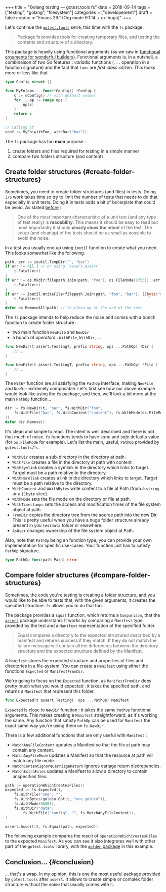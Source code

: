 +++
title = "Golang testing — gotest.tools fs"
date = 2018-09-14
tags = ["testing", "golang", "filesystem"]
categories = ["developement"]
draft = false
creator = "Emacs 26.1 (Org mode 9.1.14 + ox-hugo)"
+++

Let's continue the [`gotest.tools`](https://gotest.tools) serie, this time with the `fs` package.

> Package fs provides tools for creating temporary files, and testing the contents and structure of a directory.

This package is heavily using functional arguments (as we saw in [functional arguments for
wonderful builders](/posts/2017-01-01-go-testing-functionnal-builders/)). Functional arguments is, in a nutshell, a combinaison of two Go
features : _variadic_ functions (`...` operation in a function signature) and the fact
that `func` are _first class citizen_. This looks more or less like that.

```go
type Config struct {}

func MyFn(ops ...func(*Config)) *Config {
	c := &Config{} // with default values
	for _, op := range ops {
		op(c)
	}
	return c
}

// Calling it
conf := MyFn(withFoo, withBar("baz"))
```

The `fs` package has too **main** purpose :

1.  create folders and files required for testing in a simple manner
2.  compare two folders structure (and content)


## Create folder structures {#create-folder-structures}

Sometimes, you need to create folder structures (and files) in tests. Doing `i/o` work
takes time so try to limit the number of tests that needs to do that, especially in unit
tests. Doing it in tests adds a bit of boilerplate that could be avoid. As stated [before](/posts/2017-01-01-go-testing-functionnal-builders/) :

> One of the most important characteristic of a unit test (and any type of test really) is
> **readability**. This means it should be easy to read but most importantly it should **clearly
> show the intent** of the test. The setup (and cleanup) of the tests should be as small as
> possible to avoid the noise.

In a test you usually end up using `ioutil` function to create what you need. This looks
somewhat like the following.

```go
path, err := ioutil.TempDir("", "bar")
if err != nil { // or using `assert.Assert`
	t.Fatal(err)
}
if err := os.Mkdir(filepath.Join(path, "foo"), os.FileMode(0755)); err != nil {
	t.Fatal(err)
}
if err := ioutil.WriteFile(filepath.Join(path, "foo", "bar"), []byte("content"), os.FileMode(0777)); err != nil {
	t.Fatal(err)
}
defer os.RemoveAll(path) // to clean up at the end of the test
```

The `fs` package intends to help reduce the noise and comes with a bunch function to create
folder structure :

-   two main function `NewFile` and `NewDir`
-   a bunch of _operators_ : `WithFile`, `WithDir`, …

```go
func NewDir(t assert.TestingT, prefix string, ops ...PathOp) *Dir {
	// …
}

func NewFile(t assert.TestingT, prefix string, ops ...PathOp) *File {
	// …
}
```

The `With*` function are all satisfying the `PathOp` interface, making `NewFile` and
`NewDir` extremely composable. Let's first see how our above example would look like using
the `fs` package, and then, we'll look a bit more at the main `PathOp` function…

```go
dir := fs.NewDir(t, "bar", fs.WithDir("foo",
	fs.WithFile("bar", fs.WithContent("content"), fs.WithMode(os.FileMode(0777))),
))
defer dir.Remove()
```

It's clean and simple to read. The intent is well described and there is not that much of
noise. `fs` functions tends to have _sane_ and _safe_ defaults value (for `os.FileMode`
for example). Let's list the main, useful, `PathOp` provided by `gotest.tools/fs`.

-   `WithDir` creates a sub-directory in the directory at path.
-   `WithFile` creates a file in the directory at path with content.
-   `WithSymlink` creates a symlink in the directory which links to target. Target must be a
    path relative to the directory.
-   `WithHardlink` creates a link in the directory which links to target. Target must be a
    path relative to the directory.
-   `WithContent` and `WWithBytes` write content to a file at Path (from a `string` or a
    `[]byte` slice).
-   `WithMode` sets the file mode on the directory or file at path.
-   `WithTimestamps` sets the access and modification times of the file system object at
    path.
-   `FromDir` copies the directory tree from the source path into the new Dir. This is
    pretty useful when you have a huge folder structure already present in you `testdata`
    folder or elsewhere.
-   `AsUser` changes ownership of the file system object at Path.

Also, note that `PathOp` being an function type, you can provide your own implementation
for specific use-cases. Your function just has to satisfy `PathOp` signature.

```go
type PathOp func(path Path) error
```


## Compare folder structures {#compare-folder-structures}

Sometimes, the code you're testing is creating a folder structure, and you would like to
be able to tests that, with the given arguments, it creates the specified structure. `fs`
allows you to do that too.

The package provides a `Equal` function, which returns a `Comparison`, that the [`assert`](/posts/2018-08-16-gotest-tools-assertions/)
package understand. It works by comparing a `Manifest` type provided by the test and a
`Manifest` representation of the specified folder.

> Equal compares a directory to the expected structured described by a manifest and returns
> success if they match. If they do not match the failure message will contain all the
> differences between the directory structure and the expected structure defined by the
> Manifest.

A `Manifest` stores the expected structure and properties of files and directories in a
file-system. You can create a `Manifest` using either the functions `Expected` or
`ManifestFromDir`.

We're going to focus on the `Expected` function, as `ManifestFromDir` does pretty much
what you would expected : it takes the specified path, and returns a `Manifest` that
represent this folder.

```go
func Expected(t assert.TestingT, ops ...PathOp) Manifest
```

`Expected` is close to `NewDir` function : it takes the same `PathOp` functional
arguments. This makes creating a `Manifest` straightforward, as it's working the same. Any
function that satisfy `PathOp` can be used for `Manifest` the exact same way you're using
them on `fs.NewDir`.

There is a few additional functions that are only useful with `Manifest` :

-   `MatchAnyFileContent` updates a Manifest so that the file at path may contain any content.
-   `MatchAnyFileMode` updates a Manifest so that the resource at path will match any file mode.
-   `MatchContentIgnoreCarriageReturn` ignores cariage return discrepancies.
-   `MatchExtraFiles` updates a Manifest to allow a directory to contain unspecified files.

```go
path := operationWhichCreatesFiles()
expected := fs.Expected(t,
    fs.WithFile("one", "",
	fs.WithBytes(golden.Get(t, "one.golden")),
	fs.WithMode(0600)),
    fs.WithDir("data",
	    fs.WithFile("config", "", fs.MatchAnyFileContent)),
)

assert.Assert(t, fs.Equal(path, expected))
```

The following example compares the result of `operationWhichCreatesFiles` to the expected
`Manifest`. As you can see it also integrates well with other part of the `gotest.tools`
library, with the [`golden` package](/posts/2018-09-06-gotest-tools-golden/) in this example.


## Conclusion… {#conclusion}

… that's a wrap. In my opinion, this is one the most useful package provided by
`gotest.tools` after `assert`. It allows to create simple or complex folder structure
without the noise that usually comes with it.
